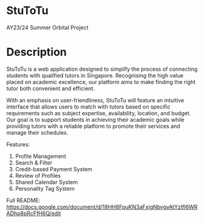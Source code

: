 # StuToTu
AY23/24 Summer Orbital Project

# Description
StuToTu is a web application designed to simplify the process of connecting students with qualified tutors in Singapore. Recognising the high value placed on academic excellence, our platform aims to make finding the right tutor both convenient and efficient.

With an emphasis on user-friendliness, StuToTu will feature an intuitive interface that allows users to match with tutors based on specific requirements such as subject expertise, availability, location, and budget. Our goal is to support students in achieving their academic goals while providing tutors with a reliable platform to promote their services and manage their schedules.

Features:
1. Profile Management
2. Search & Filter
3. Credit-based Payment System
4. Review of Profiles
5. Shared Calendar System
6. Personality Tag System

Full README:
https://docs.google.com/document/d/18HH8FpuKN3aFxjgNbvgvAtYzIfl6WRADhp8pRcFfH6Q/edit
